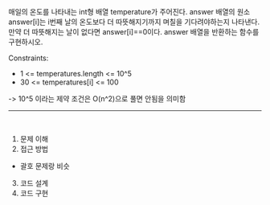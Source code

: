 매일의 온도를 나타내는 int형 배열 temperature가 주어진다. answer 배열의 원소 answer[i]는 i번째 날의
온도보다 더 따뜻해지기까지 며칠을 기다려야하는지 나타낸다. 만약 더 따뜻해지는 날이 없다면 answer[i]==0이다.
answer 배열을 반환하는 함수를 구현하시오.
&nbsp;
&nbsp;

Constraints:

* 1 <= temperatures.length <= 10^5
* 30 <= temperatures[i] <= 100 
&nbsp;

-> 10^5 이라는 제약 조건은 O(n^2)으로 풀면 안됨을 의미함

---
&nbsp;
1. 문제 이해
&nbsp;
2. 접근 방법
* 괄호 문제랑 비슷
&nbsp;
3. 코드 설계
4. 코드 구현
&nbsp;
